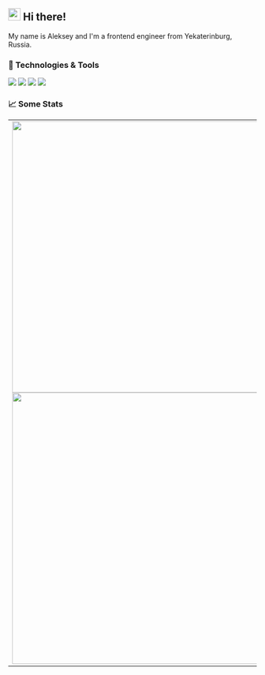 ## <img src="https://raw.githubusercontent.com/extremecodetv/extremecodetv/master/wave.gif" width="25px"> Hi there!

My name is Aleksey and I'm a frontend engineer from Yekaterinburg, Russia.

### 🔧 Technologies & Tools

![](https://img.shields.io/badge/Editor-WebStorm-informational?style=flat-square&logo=WebStorm&logoColor=white&color=555555)
![](https://img.shields.io/badge/Code-React-informational?style=flat-square&logo=react&logoColor=white&color=61DAFB)
![](https://img.shields.io/badge/Code-TypeScript-informational?style=flat-square&logo=TypeScript&logoColor=white&color=3178C6)
![](https://img.shields.io/badge/Code-JavaScript-informational?style=flat-square&logo=JavaScript&logoColor=white&color=F7DF1E)

<!-- ![](https://user-images.githubusercontent.com/3369400/139447912-e0f43f33-6d9f-45f8-be46-2df5bbc91289.png#gh-dark-mode-only)
![](https://user-images.githubusercontent.com/3369400/139448065-39a229ba-4b06-434b-bc67-616e2ed80c8f.png#gh-light-mode-only)

![](https://github-readme-stats.vercel.app/api?username=rushelex&hide_border=true&count_private=false&layout=compact&hide_title=true&show_icons=true&icon_color=539bf5&bg_color=22272e&text_color=adbac7#gh-dark-mode-only)
<a href="https://github-readme-stats.vercel.app/api?username=rushelex&hide_border=true&count_private=false&layout=compact&hide_title=true&show_icons=true&icon_color=5194f0&bg_color=ffffff#gh-light-mode-only"><img width="550px" align="left" src="https://github-readme-stats.vercel.app/api?username=rushelex&hide_border=true&count_private=false&layout=compact&hide_title=true&show_icons=true&icon_color=5194f0&bg_color=ffffff#gh-light-mode-only" /></a> -->

### 📈 Some Stats

<p align="center">
  <table>
    <tr>
      <td>
        <a href="https://github-readme-stats.vercel.app/api?username=rushelex&hide_border=true&count_private=false&layout=compact&hide_title=true&show_icons=true&icon_color=539bf5&bg_color=22272e&text_color=adbac7#gh-dark-mode-only">
          <img width="550px" align="left" src="https://github-readme-stats.vercel.app/api?username=rushelex&hide_border=true&count_private=false&layout=compact&hide_title=true&show_icons=true&bg_color=22272e&text_color=adbac7&icon_color=539bf5" />
        </a>
        <a href="https://github-readme-stats.vercel.app/api?username=rushelex&hide_border=true&count_private=false&layout=compact&hide_title=true&show_icons=true&icon_color=5194f0&bg_color=ffffff#gh-light-mode-only">
          <img width="550px" align="left" src="https://github-readme-stats.vercel.app/api?username=rushelex&hide_border=true&count_private=false&layout=compact&hide_title=true&show_icons=true&bg_color=ffffff&text_color=24292f&icon_color=5194f0" />
        </a>
      </td>
      <td>
        <a href="https://codestats.net/users/rushelex#gh-dark-mode-only" target="_blank">
          <img width="550px" src="https://codestats-readme.vercel.app/api/top-langs/?username=rushelex&layout=compact&hide_border&bg_color=22272e&title_color=adbac7&text_color=adbac7" />
        </a>
        <a href="https://codestats.net/users/rushelex#gh-light-mode-only">
          <img width="550px" src="https://codestats-readme.vercel.app/api/top-langs/?username=rushelex&layout=compact&hide_border&bg_color=ffffff&title_color=333333&text_color=24292f" />
        </a>
      </td>
    </tr>   
  </table>
</p>
